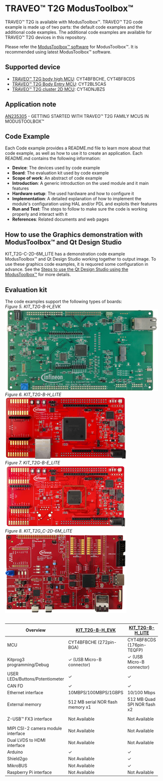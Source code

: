 # TRAVEO&#8482; T2G ModusToolbox&#8482;
TRAVEO&#8482; T2G is available with ModusToolbox&#8482;.
TRAVEO&#8482; T2G code example is made up of two parts: the default code examples and the additional code examples.
The additional code examples are available for TRAVEO&#8482; T2G devices in this repository.

Please refer the [ModusToolbox&#8482; software](https://github.com/Infineon/modustoolbox-software) for ModusToolbox&#8482;. It is recommended using latest ModusToolbox&#8482; software.

## Supported device
- [TRAVEO&#8482; T2G body high MCU](https://www.infineon.com/cms/en/product/microcontroller/32-bit-traveo-t2g-arm-cortex-microcontroller/32-bit-traveo-t2g-arm-cortex-for-body/traveo-t2g-cyt4bf-series/): CYT4BFBCHE, CYT4BF8CDS
- [TRAVEO&#8482; T2G Body Entry MCU](https://www.infineon.com/cms/en/product/microcontroller/32-bit-traveo-t2g-arm-cortex-microcontroller/32-bit-traveo-t2g-arm-cortex-for-body/traveo-t2g-cyt2bl-series/): CYT2BL5CAS
- [TRAVEO&#8482; T2G cluster 2D MCU](https://www.infineon.com/cms/en/product/microcontroller/32-bit-traveo-t2g-arm-cortex-microcontroller/32-bit-traveo-t2g-arm-cortex-for-cluster/traveo-t2g-cyt4dn/): CYT4DNJBZS

## Application note
[AN235305](https://www.infineon.com/gated/infineon-an235305-getting-started-with-traveo-t2g-family-mcus-in-modustoolbox-applicationnotes-en_ef8d5799-c199-4f23-83a2-4fd63183071f) - GETTING STARTED WITH TRAVEO&#8482; T2G FAMILY MCUS IN MODUSTOOLBOX&#8482;

## Code Example
Each Code example provides a README.md file to learn more about that code example, as well as how to use it to create an application. Each README.md contains the following information:

- **Device**: The devices used by code example
- **Board**: The evaluation kit used by code example
- **Scope of work**: An abstract of code example
- **Introduction**: A generic introduction on the used module and it main features
- **Hardware setup**: The used hardware and how to configure it
- **Implementation**: A detailed explanation of how to implement the module's configuration using HAL and/or PDL and exploits their features
- **Run and Test**: The steps to follow to make sure the code is working properly and interact with it
- **References**: Related documents and web pages

## How to use the Graphics demonstration with ModusToolbox&#8482; and Qt Design Studio
KIT_T2G-C-2D-6M_LITE has a demonstration code example ModusToolbox&#8482; and Qt Design Studio working together to output image. To use these graphics code examples, it is requored some configuration in advance. See the [Steps to use the Qt Design Studio using the ModusToolbox&#8482;](https://www.infineon.com/assets/row/public/documents/10/56/infineon-steps-to-use-the-qt-design-studio-using-the-modustoolbox-training-en.pdf?fileId=8ac78c8c9715623e01973b3fe6e520a4) for more details.

## Evaluation kit
The code examples support the following types of boards: <br>
*Figure 5. KIT_T2G-B-H_EVK*<BR><img src="./Images/KIT_T2G-B-H_EVK.png" width="600" /><br>
*Figure 6. KIT_T2G-B-H_LITE*<BR><img src="./Images/KIT_T2G-B-H_LITE.png" width="400" /><br>
*Figure 7. KIT_T2G-B-E_LITE*<BR><img src="./Images/KIT_T2G-B-E_LITE.png" width="400" /><br>
*Figure 8. KIT_T2G_C-2D-6M_LITE*<BR><img src="./Images/KIT_T2G_C-2D-6M_LITE.png" width="400" /><br><br>


|   Overview|[KIT_T2G-B-H_EVK](https://www.infineon.com/cms/en/product/evaluation-boards/kit_t2g-b-h_evk/)  |[KIT_T2G-B-H_LITE](https://www.infineon.com/cms/en/product/evaluation-boards/kit_t2g-b-h_lite/)  |[KIT_T2G-B-E_LITE](https://www.infineon.com/cms/en/product/evaluation-boards/kit_t2g-b-e_lite/)|[KIT_T2G_C-2D-6M_LITE](https://www.infineon.com/cms/en/product/evaluation-boards/kit_t2g_c-2d-6m_lite/)|
|-------------------------------|------------------------|--------------------------|-------------------------|-------------------------|
|MCU                            |CYT4BFBCHE (272pin-BGA) |CYT4BF8CDS (176pin-TEQFP) |CYT2BL5CAS (100pin-LQFP) |CYT4DNJBZS (327pin-BGA) |
|Kitprog3 programming/Debug     |✓ (USB Micro-B connector)|✓ (USB Micro-B connector)|✓ (USB Micro-B connector)|✓ (USB Type-C connector)|
|USER LEDs/Buttons/Potentiometer|✓                       |✓                        |✓                        |✓                        |
|CAN FD                         |✓                       |✓                        |✓                        |✓                        |
|Ethernet interface             |10MBPS/100MBPS/1GBPS    |10/100 Mbps               |Not Available            |10MBPS/100MBPS/1GBPS     |
|External memory                |512 MB serial NOR flash memory x1|512 MB Quad SPI NOR flash x2|Not Available|64 Mb HYPERRAM™ x1,<br> 512 Mb SEMPER™ flash x1|
|Z-USB™ FX3 interface           |Not Available           |Not Available             |Not Available            |✓ (USB Type-C connector)     |
|MIPI CSI-2 camera module interface|Not Available        |Not Available             |Not Available            |✓                        |
|Dual LVDS to HDMI interface    |Not Available           |Not Available             |Not Available            |✓                        |
|Arduino                        |✓                       |✓                        |✓                        |✓                        |
|Shield2go                      |Not Available           |✓                        |✓                        |✓                        |
|MikroBUS                       |Not Available           |✓                        |✓                        |✓                        |
|Raspberry Pi interface         |Not Available           |Not Available             |Not Available            |✓                        |
